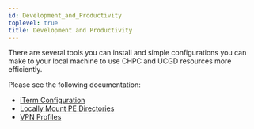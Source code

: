 ```yaml
---
id: Development_and_Productivity
toplevel: true
title: Development and Productivity
---
```


There are several tools you can install and simple configurations you
can make to your local machine to use CHPC and UCGD resources more
efficiently.

Please see the following documentation:

-   [iTerm Configuration](./iTerm_Configuration.md)
-   [Locally Mount PE
    Directories](./Locally_Mount_PE_Directories.md)
-   [VPN Profiles](./VPN_Profiles.md)
